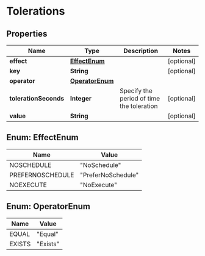 

# Tolerations


## Properties

| Name | Type | Description | Notes |
|------------ | ------------- | ------------- | -------------|
|**effect** | [**EffectEnum**](#EffectEnum) |  |  [optional] |
|**key** | **String** |  |  [optional] |
|**operator** | [**OperatorEnum**](#OperatorEnum) |  |  |
|**tolerationSeconds** | **Integer** | Specify the period of time the toleration |  [optional] |
|**value** | **String** |  |  [optional] |



## Enum: EffectEnum

| Name | Value |
|---- | -----|
| NOSCHEDULE | &quot;NoSchedule&quot; |
| PREFERNOSCHEDULE | &quot;PreferNoSchedule&quot; |
| NOEXECUTE | &quot;NoExecute&quot; |



## Enum: OperatorEnum

| Name | Value |
|---- | -----|
| EQUAL | &quot;Equal&quot; |
| EXISTS | &quot;Exists&quot; |



